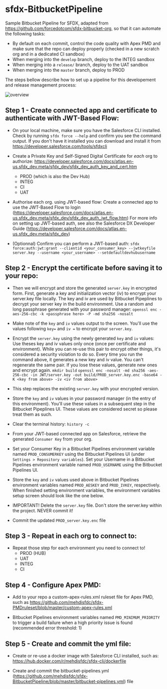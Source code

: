 # sfdx-BitbucketPipeline


Sample Bitbucket Pipeline for SFDX, adapted from https://github.com/forcedotcom/sfdx-bitbucket-org, so that it can automate the following tasks:
* By default on each commit, control the code quality with Apex PMD and make sure that the repo can deploy properly (checked in a new scratch org and in a dedicated CI sandbox)
* When merging into the `develop` branch, deploy to the INTEG sandbox
* When merging into a `release/` branch, deploy to the UAT sandbox
* When merging into the `master` branch, deploy to PROD



The steps bellow describe how to set up a pipeline for this developement and release management process:

![overview](https://github.com/mehdisfdc/sfdx-BitbucketPipeline/blob/master/img/overview.png "Overview")

## Step 1 - Create connected app and certificate to authenticate with JWT-Based Flow:
* On your local machine, make sure you have the Salesforce CLI installed. Check by running `sfdx force --help` and confirm you see the command output. If you don't have it installed you can download and install it from https://developer.salesforce.com/tools/sfdxcli

* Create a Private Key and Self-Signed Digital Certificate for *each* org to authorize: https://developer.salesforce.com/docs/atlas.en-us.sfdx_dev.meta/sfdx_dev/sfdx_dev_auth_key_and_cert.htm
    * PROD (which is also the Dev Hub)
    * INTEG
    * CI
    * UAT
    
* Authorise each org. using JWT-based flow: Create a connected app to use the JWT-Based Flow to login (https://developer.salesforce.com/docs/atlas.en-us.sfdx_dev.meta/sfdx_dev/sfdx_dev_auth_jwt_flow.htm) For more info on setting up JWT-based auth, see also the Salesforce DX Developer Guide (https://developer.salesforce.com/docs/atlas.en-us.sfdx_dev.meta/sfdx_dev)

* (Optionnal) Confirm you can perform a JWT-based auth: `sfdx force:auth:jwt:grant --clientid <your_consumer_key> --jwtkeyfile server.key --username <your_username> --setdefaultdevhubusername`

## Step 2 - Encrypt the certificate before saving it to your repo:
* Then we will encrypt and store the generated `server.key` in encrypted form. First, generate a key and initialization vector (iv) to encrypt your server.key file locally. The key and iv are used by Bitbucket Pipeplines to decrypt your server key in the build environment. Use a random and long passphrase generated with your password manager:
`openssl enc -aes-256-cbc -k <passphrase here> -P -md sha256 -nosalt`
* Make note of the `key` and `iv` values output to the screen. You'll use the values following `key=` and `iv =` to encrypt your `server.key`.

* Encrypt the `server.key` using the newly generated `key` and `iv` values: Use theses key and iv values only once (once per certificate and environment). While you can re-use this pair to encrypt other things, it's considered a security violation to do so. Every time you run the command above, it generates a new key and iv value. You can't regenerate the same pair. If you lose these values, generate new ones and encrypt again.
`mkdir build`
    `openssl enc -nosalt -md sha256 -aes-256-cbc -in JWT/server.key -out build/PROD_server.key.enc -base64 -K <key from above> -iv <iv from above>`
* This step replaces the existing `server.key` with your encrypted version.
  
* Store the `key` and `iv` values in your password manager (in the entry of this environment). You'll use these values in a subsequent step in the Bitbucket Pipeplines UI. These values are considered secret so please treat them as such.

* Clear the terminal history: `history -c`

* From your JWT-based connected app on Salesforce, retrieve the generated `Consumer Key` from your org.

* Set your Consumer Key in a Bitbucket Pipelines environment variable named `PROD_CONSUMERKEY` using the Bitbucket Pipelines UI (under `Settings > Repository variables`). Set your Username in a Bitbucket Pipelines environment variable named `PROD_USERNAME` using the Bitbucket Pipelines UI. 

* Store the `key` and `iv` values used above in Bitbucket Pipelines environment variables named `PROD_AESKEY` and `PROD_IVKEY`, respectively. When finished setting environment variables, the environment variables setup screen should look like the one below.

* IMPORTANT! Delete the `server.key` file. Don't store the server.key within the project. NEVER commit it!

* Commit the updated `PROD_server.key.enc` file

## Step 3 - Repeat in each org to connect to:
* Repeat those step for each environment you need to connect to!
    * PROD (HUB)
    * UAT
    * INTEG
    * CI
    
## Step 4 - Configure Apex PMD:
* Add to your repo a custom-apex-rules.xml ruleset file for Apex PMD, such as https://github.com/mehdisfdc/sfdx-PMDruleset/blob/master/custom-apex-rules.xml

*  Bitbucket Pipelines environment variables named `PMD_MINIMUM_PRIORITY` to trigger a build failure when a high priority issue is found (recommended error threshold: 1)
    
## Step 5 - Create and commit the yml file:
* Create or re-use a docker image with Salesforce CLI installed, such as:  https://hub.docker.com/r/mehdisfdc/sfdx-cli/dockerfile

* Create and commit the bitbucket-pipelines.yml (https://github.com/mehdisfdc/sfdx-BitbucketPipeline/blob/master/bitbucket-pipelines.yml) file

